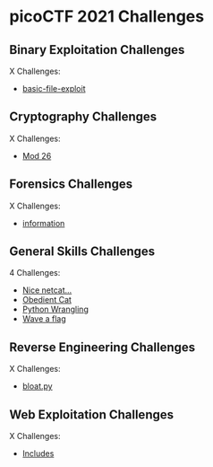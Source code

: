 # picoCTF 2021 Challenges

## Binary Exploitation Challenges

X Challenges:
- [basic-file-exploit](Binary_Exploitation/basic-file-exploit.md)

## Cryptography Challenges

X Challenges:
- [Mod 26](Cryptography/Mod_26.md)

## Forensics Challenges

X Challenges: 
- [information](Forensics/information.md)

## General Skills Challenges

4 Challenges: 
- [Nice netcat...](General_Skills/Nice_netcat.md)
- [Obedient Cat](General_Skills/Obedient_Cat.md)
- [Python Wrangling](General_Skills/Python_Wrangling.md)
- [Wave a flag](General_Skills/Wave_a_flag.md)

## Reverse Engineering Challenges

X Challenges:
- [bloat.py](Reverse_Engineering/bloat.py.md)


## Web Exploitation Challenges

X Challenges:
- [Includes](Web_Exploitation/Includes.md)
